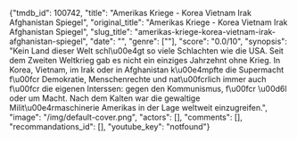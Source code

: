 {"tmdb_id": 100742, "title": "Amerikas Kriege - Korea Vietnam Irak Afghanistan Spiegel", "original_title": "Amerikas Kriege - Korea Vietnam Irak Afghanistan Spiegel", "slug_title": "amerikas-kriege-korea-vietnam-irak-afghanistan-spiegel", "date": "", "genre": [""], "score": "0.0/10", "synopsis": "Kein Land dieser Welt schl\u00e4gt so viele Schlachten wie die USA. Seit dem Zweiten Weltkrieg gab es nicht ein einziges Jahrzehnt ohne Krieg. In Korea, Vietnam, im Irak oder in Afghanistan k\u00e4mpfte die Supermacht f\u00fcr Demokratie, Menschenrechte und nat\u00fcrlich immer auch f\u00fcr die eigenen Interssen: gegen den Kommunismus, f\u00fcr \u00d6l oder um Macht. Nach dem Kalten war die gewaltige Milit\u00e4rmaschinerie Amerikas in der Lage weltweit einzugreifen.", "image": "/img/default-cover.png", "actors": [], "comments": [], "recommandations_id": [], "youtube_key": "notfound"}